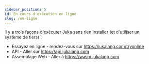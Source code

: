 ```yaml
---
sidebar_position: 5
id: En cours d'exécution en ligne
slug: /en-ligne
---
```


Il y a trois façons d'exécuter Juka sans rien installer (et d'utiliser un système de tiers) :

- Essayez en ligne - rendez-vous sur https://jukalang.com/tryonline
- API - Aller sur https://api.jukalang.com
- Assemblage Web - Aller à https://wasm.jukalang.com